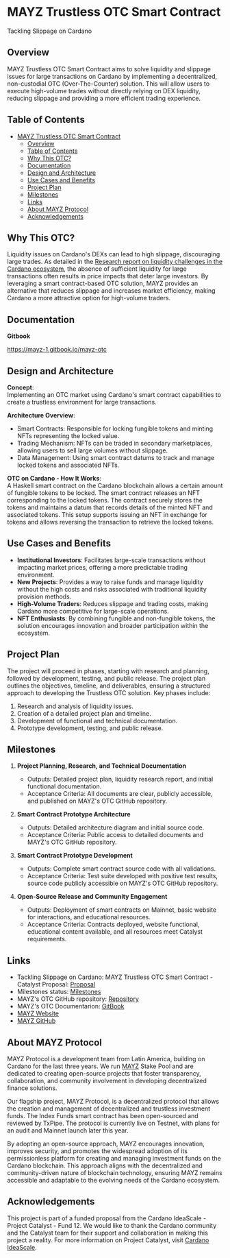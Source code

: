 # MAYZ Trustless OTC Smart Contract
Tackling Slippage on Cardano

## Overview
MAYZ Trustless OTC Smart Contract aims to solve liquidity and slippage issues for large transactions on Cardano by implementing a decentralized, non-custodial OTC (Over-The-Counter) solution. This will allow users to execute high-volume trades without directly relying on DEX liquidity, reducing slippage and providing a more efficient trading experience.

## Table of Contents
- [MAYZ Trustless OTC Smart Contract](#mayz-trustless-otc-smart-contract)
  - [Overview](#overview)
  - [Table of Contents](#table-of-contents)
  - [Why This OTC?](#why-this-otc)
  - [Documentation](#documentation)
  - [Design and Architecture](#design-and-architecture)
  - [Use Cases and Benefits](#use-cases-and-benefits)
  - [Project Plan](#project-plan)
  - [Milestones](#milestones)
  - [Links](#links)
  - [About MAYZ Protocol](#about-mayz-protocol)
  - [Acknowledgements](#acknowledgements)

## Why This OTC?
Liquidity issues on Cardano's DEXs can lead to high slippage, discouraging large trades. As detailed in the [Research report on liquidity challenges in the Cardano ecosystem](https://docs.google.com/document/d/1WZ7hvn7w34FM8f7xvnZdzBhkokn43SrJW2hU8AAui-c/), the absence of sufficient liquidity for large transactions often results in price impacts that deter large investors. By leveraging a smart contract-based OTC solution, MAYZ provides an alternative that reduces slippage and increases market efficiency, making Cardano a more attractive option for high-volume traders.

## Documentation

**Gitbook**

https://mayz-1.gitbook.io/mayz-otc

## Design and Architecture
**Concept**:  
Implementing an OTC market using Cardano's smart contract capabilities to create a trustless environment for large transactions.

**Architecture Overview**:  
- Smart Contracts: Responsible for locking fungible tokens and minting NFTs representing the locked value.
- Trading Mechanism: NFTs can be traded in secondary marketplaces, allowing users to sell large volumes without slippage.
- Data Management: Using smart contract datums to track and manage locked tokens and associated NFTs.

**OTC on Cardano - How It Works**:  
A Haskell smart contract on the Cardano blockchain allows a certain amount of fungible tokens to be locked. The smart contract releases an NFT corresponding to the locked tokens. The contract securely stores the tokens and maintains a datum that records details of the minted NFT and associated tokens. This setup supports issuing an NFT in exchange for tokens and allows reversing the transaction to retrieve the locked tokens.

## Use Cases and Benefits
- **Institutional Investors**: Facilitates large-scale transactions without impacting market prices, offering a more predictable trading environment.
- **New Projects**: Provides a way to raise funds and manage liquidity without the high costs and risks associated with traditional liquidity provision methods.
- **High-Volume Traders**: Reduces slippage and trading costs, making Cardano more competitive for large-scale operations.
- **NFT Enthusiasts**: By combining fungible and non-fungible tokens, the solution encourages innovation and broader participation within the ecosystem.

## Project Plan
The project will proceed in phases, starting with research and planning, followed by development, testing, and public release. The project plan outlines the objectives, timeline, and deliverables, ensuring a structured approach to developing the Trustless OTC solution. Key phases include:

1. Research and analysis of liquidity issues.
2. Creation of a detailed project plan and timeline.
3. Development of functional and technical documentation.
4. Prototype development, testing, and public release.

## Milestones
1. **Project Planning, Research, and Technical Documentation**  
   - Outputs: Detailed project plan, liquidity research report, and initial functional documentation.
   - Acceptance Criteria: All documents are clear, publicly accessible, and published on MAYZ's OTC GitHub repository.

2. **Smart Contract Prototype Architecture**  
   - Outputs: Detailed architecture diagram and initial source code.
   - Acceptance Criteria: Public access to detailed documents and MAYZ's OTC GitHub repository.

3. **Smart Contract Prototype Development**  
   - Outputs: Complete smart contract source code with all validations.
   - Acceptance Criteria: Test suite developed with positive test results, source code publicly accessible on MAYZ's OTC GitHub repository.

4. **Open-Source Release and Community Engagement**  
   - Outputs: Deployment of smart contracts on Mainnet, basic website for interactions, and educational resources.
   - Acceptance Criteria: Contracts deployed, website functional, educational content available, and all resources meet Catalyst requirements.

## Links

- Tackling Slippage on Cardano: MAYZ Trustless OTC Smart Contract - Catalyst Proposal: [Proposal](https://cardano.ideascale.com/c/idea/120544) 
- Milestones status: [Milestones](https://milestones.projectcatalyst.io/projects/1200222) 
- MAYZ's OTC GitHub repository: [Repository](https://github.com/MAYZGitHub/mayz-otc) 
- MAYZ's OTC Documentarion: [GitBook](https://mayz-1.gitbook.io/mayz-otc) 
- [MAYZ Website](https://mayz.io/)
- [MAYZ GitHub](https://github.com/MAYZGitHub/)

## About MAYZ Protocol
MAYZ Protocol is a development team from Latin America, building on Cardano for the last three years. We run [MAYZ](https://adapools.org/pool/pool1r8lmsrdure385hz647kl2qjhyyxkdle4au5krjcsqed4x8227k3) Stake Pool and are dedicated to creating open-source projects that foster transparency, collaboration, and community involvement in developing decentralized finance solutions.

Our flagship project, MAYZ Protocol, is a decentralized protocol that allows the creation and management of decentralized and trustless investment funds. The Index Funds smart contract has been open-sourced and reviewed by TxPipe. The protocol is currently live on Testnet, with plans for an audit and Mainnet launch later this year.

By adopting an open-source approach, MAYZ encourages innovation, improves security, and promotes the widespread adoption of its permissionless platform for creating and managing investment funds on the Cardano blockchain. This approach aligns with the decentralized and community-driven nature of blockchain technology, ensuring MAYZ remains accessible and adaptable to the evolving needs of the Cardano ecosystem.

## Acknowledgements
This project is part of a funded proposal from the Cardano IdeaScale - Project Catalyst - Fund 12. We would like to thank the Cardano community and the Catalyst team for their support and collaboration in making this project a reality. For more information on Project Catalyst, visit [Cardano IdeaScale](https://cardano.ideascale.com/).
